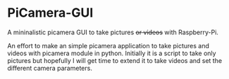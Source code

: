 # PiCamera-GUI
A mininalistic picamera GUI to take pictures ~~or videos~~ with Raspberry-Pi.

An effort to make an simple picamera application to take pictures and videos with picamera module in python. Initially it is a script to take only pictures but hopefully I will get time to extend it to take videos and set the different camera parameters.
